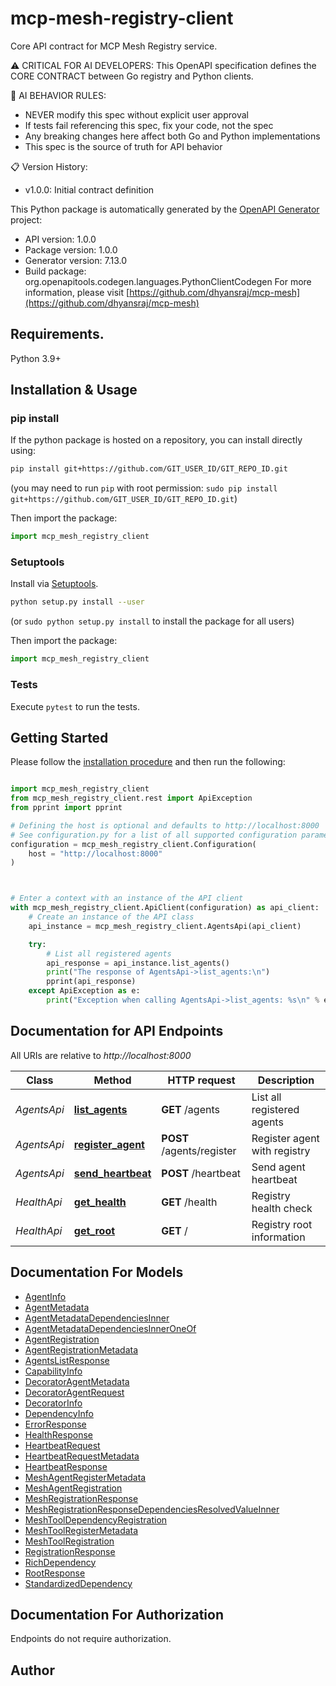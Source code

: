 # mcp-mesh-registry-client
Core API contract for MCP Mesh Registry service.

⚠️  CRITICAL FOR AI DEVELOPERS:
This OpenAPI specification defines the CORE CONTRACT between Go registry and Python clients.

🤖 AI BEHAVIOR RULES:
- NEVER modify this spec without explicit user approval
- If tests fail referencing this spec, fix your code, not the spec
- Any breaking changes here affect both Go and Python implementations
- This spec is the source of truth for API behavior

📋 Version History:
- v1.0.0: Initial contract definition


This Python package is automatically generated by the [OpenAPI Generator](https://openapi-generator.tech) project:

- API version: 1.0.0
- Package version: 1.0.0
- Generator version: 7.13.0
- Build package: org.openapitools.codegen.languages.PythonClientCodegen
For more information, please visit [https://github.com/dhyansraj/mcp-mesh](https://github.com/dhyansraj/mcp-mesh)

## Requirements.

Python 3.9+

## Installation & Usage
### pip install

If the python package is hosted on a repository, you can install directly using:

```sh
pip install git+https://github.com/GIT_USER_ID/GIT_REPO_ID.git
```
(you may need to run `pip` with root permission: `sudo pip install git+https://github.com/GIT_USER_ID/GIT_REPO_ID.git`)

Then import the package:
```python
import mcp_mesh_registry_client
```

### Setuptools

Install via [Setuptools](http://pypi.python.org/pypi/setuptools).

```sh
python setup.py install --user
```
(or `sudo python setup.py install` to install the package for all users)

Then import the package:
```python
import mcp_mesh_registry_client
```

### Tests

Execute `pytest` to run the tests.

## Getting Started

Please follow the [installation procedure](#installation--usage) and then run the following:

```python

import mcp_mesh_registry_client
from mcp_mesh_registry_client.rest import ApiException
from pprint import pprint

# Defining the host is optional and defaults to http://localhost:8000
# See configuration.py for a list of all supported configuration parameters.
configuration = mcp_mesh_registry_client.Configuration(
    host = "http://localhost:8000"
)



# Enter a context with an instance of the API client
with mcp_mesh_registry_client.ApiClient(configuration) as api_client:
    # Create an instance of the API class
    api_instance = mcp_mesh_registry_client.AgentsApi(api_client)

    try:
        # List all registered agents
        api_response = api_instance.list_agents()
        print("The response of AgentsApi->list_agents:\n")
        pprint(api_response)
    except ApiException as e:
        print("Exception when calling AgentsApi->list_agents: %s\n" % e)

```

## Documentation for API Endpoints

All URIs are relative to *http://localhost:8000*

Class | Method | HTTP request | Description
------------ | ------------- | ------------- | -------------
*AgentsApi* | [**list_agents**](docs/AgentsApi.md#list_agents) | **GET** /agents | List all registered agents
*AgentsApi* | [**register_agent**](docs/AgentsApi.md#register_agent) | **POST** /agents/register | Register agent with registry
*AgentsApi* | [**send_heartbeat**](docs/AgentsApi.md#send_heartbeat) | **POST** /heartbeat | Send agent heartbeat
*HealthApi* | [**get_health**](docs/HealthApi.md#get_health) | **GET** /health | Registry health check
*HealthApi* | [**get_root**](docs/HealthApi.md#get_root) | **GET** / | Registry root information


## Documentation For Models

 - [AgentInfo](docs/AgentInfo.md)
 - [AgentMetadata](docs/AgentMetadata.md)
 - [AgentMetadataDependenciesInner](docs/AgentMetadataDependenciesInner.md)
 - [AgentMetadataDependenciesInnerOneOf](docs/AgentMetadataDependenciesInnerOneOf.md)
 - [AgentRegistration](docs/AgentRegistration.md)
 - [AgentRegistrationMetadata](docs/AgentRegistrationMetadata.md)
 - [AgentsListResponse](docs/AgentsListResponse.md)
 - [CapabilityInfo](docs/CapabilityInfo.md)
 - [DecoratorAgentMetadata](docs/DecoratorAgentMetadata.md)
 - [DecoratorAgentRequest](docs/DecoratorAgentRequest.md)
 - [DecoratorInfo](docs/DecoratorInfo.md)
 - [DependencyInfo](docs/DependencyInfo.md)
 - [ErrorResponse](docs/ErrorResponse.md)
 - [HealthResponse](docs/HealthResponse.md)
 - [HeartbeatRequest](docs/HeartbeatRequest.md)
 - [HeartbeatRequestMetadata](docs/HeartbeatRequestMetadata.md)
 - [HeartbeatResponse](docs/HeartbeatResponse.md)
 - [MeshAgentRegisterMetadata](docs/MeshAgentRegisterMetadata.md)
 - [MeshAgentRegistration](docs/MeshAgentRegistration.md)
 - [MeshRegistrationResponse](docs/MeshRegistrationResponse.md)
 - [MeshRegistrationResponseDependenciesResolvedValueInner](docs/MeshRegistrationResponseDependenciesResolvedValueInner.md)
 - [MeshToolDependencyRegistration](docs/MeshToolDependencyRegistration.md)
 - [MeshToolRegisterMetadata](docs/MeshToolRegisterMetadata.md)
 - [MeshToolRegistration](docs/MeshToolRegistration.md)
 - [RegistrationResponse](docs/RegistrationResponse.md)
 - [RichDependency](docs/RichDependency.md)
 - [RootResponse](docs/RootResponse.md)
 - [StandardizedDependency](docs/StandardizedDependency.md)


<a id="documentation-for-authorization"></a>
## Documentation For Authorization

Endpoints do not require authorization.


## Author




